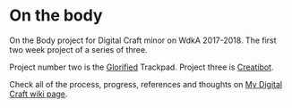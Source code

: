 # On the body
On the Body project for Digital Craft minor on WdkA 2017-2018. The first two week project of a series of three. 

Project number two is the <a href="https://github.com/philipgher/glorifiedtrackpad" target="_blank">Glorified</a> Trackpad. Project three is <a href="https://github.com/philipgher/creatibot" target="_blank">Creatibot</a>.

Check all of the process, progress, references and thoughts on <a href="http://digitalcraft.wdka.nl/wiki/User:Philip" target="_blank">My Digital Craft wiki page</a>.
